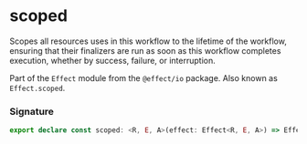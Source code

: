 # scoped

Scopes all resources uses in this workflow to the lifetime of the workflow,
ensuring that their finalizers are run as soon as this workflow completes
execution, whether by success, failure, or interruption.

Part of the `Effect` module from the `@effect/io` package. Also known as `Effect.scoped`.

### Signature

```typescript
export declare const scoped: <R, E, A>(effect: Effect<R, E, A>) => Effect<Exclude<R, Scope.Scope>, E, A>
```
